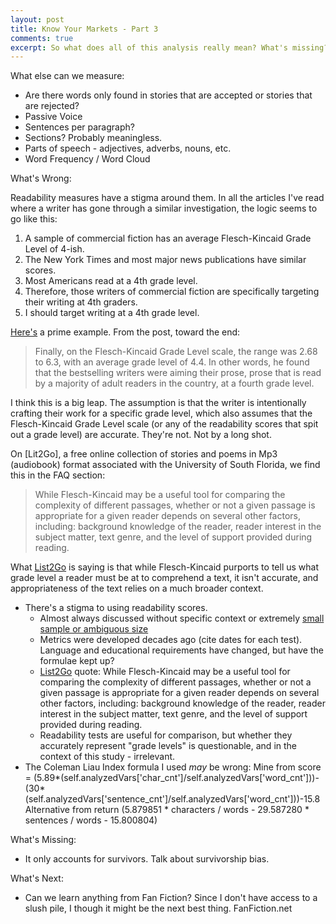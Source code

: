 ```yaml
---
layout: post
title: Know Your Markets - Part 3
comments: true
excerpt: So what does all of this analysis really mean? What's missing? Are there any wrong assumptions? And what comes next for this experiment?
---
```


What else can we measure:

* Are there words only found in stories that are accepted or stories that are rejected?
* Passive Voice
* Sentences per paragraph?
* Sections? Probably meaningless.
* Parts of speech - adjectives, adverbs, nouns, etc.
* Word Frequency / Word Cloud

What's Wrong:

Readability measures have a stigma around them. In all the articles I've read where a writer has gone through a similar investigation, the logic seems to go like this:
1. A sample of commercial fiction has an average Flesch-Kincaid Grade Level of 4-ish.
2. The New York Times and most major news publications have similar scores.
3. Most Americans read at a 4th grade level.
4. Therefore, those writers of commercial fiction are specifically targeting their writing at 4th graders.
5. I should target writing at a 4th grade level.

[Here's](http://mabfan.livejournal.com/105017.html) a prime example. From the post, toward the end:

> Finally, on the Flesch-Kincaid Grade Level scale, the range was 2.68 to 6.3, with an average grade level of 4.4.
> In other words, he found that the bestselling writers were aiming their prose, prose that is read by a majority of adult readers in the country, at a fourth grade level.

I think this is a big leap. The assumption is that the writer is intentionally crafting their work for a specific grade level, which also assumes that the Flesch-Kincaid Grade Level scale (or any of the readability scores that spit out a grade level) are accurate. They're not. Not by a long shot.

On [Lit2Go], a free online collection of stories and poems in Mp3 (audiobook) format associated with the University of South Florida, we find this in the FAQ section:

> While Flesch-Kincaid may be a useful tool for comparing the complexity of different passages, whether or not a given passage is appropriate for a given reader depends on several other factors, including: background knowledge of the reader, reader interest in the subject matter, text genre, and the level of support provided during reading.

What [List2Go](http://etc.usf.edu/lit2go/welcome/faq/) is saying is that while Flesch-Kincaid purports to tell us what grade level a reader must be at to comprehend a text, it isn't accurate, and appropriateness of the text relies on a much broader context.



* There's a stigma to using readability scores.
  * Almost always discussed without specific context or extremely [small sample or ambiguous size](http://mabfan.livejournal.com/105017.html)
  * Metrics were developed decades ago (cite dates for each test). Language and educational requirements have changed, but have the formulae kept up?
  * [List2Go](http://etc.usf.edu/lit2go/welcome/faq/) quote: While Flesch-Kincaid may be a useful tool for comparing the complexity of different passages, whether or not a given passage is appropriate for a given reader depends on several other factors, including: background knowledge of the reader, reader interest in the subject matter, text genre, and the level of support provided during reading.
  * Readability tests are useful for comparison, but whether they accurately represent "grade levels" is questionable, and in the context of this study - irrelevant.
* The Coleman Liau Index formula I used _may_ be wrong:
Mine from []()
score = (5.89*(self.analyzedVars['char_cnt']/self.analyzedVars['word_cnt']))-(30*(self.analyzedVars['sentence_cnt']/self.analyzedVars['word_cnt']))-15.8
Alternative from []()
return (5.879851 * characters / words - 29.587280 * sentences / words - 15.800804)


What's Missing:

* It only accounts for survivors. Talk about survivorship bias.


What's Next:

* Can we learn anything from Fan Fiction? Since I don't have access to a slush pile, I though it might be the next best thing. FanFiction.net
